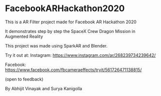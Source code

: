 # FacebookARHackathon2020

This is a AR Filter project made for Facebook AR Hackathon 2020

It demonstrates step by step the SpaceX Crew Dragon Mission in Augmented Reality

This project was made using SparkAR and Blender.

Try it out at: 
Instagram: https://www.instagram.com/ar/268239734239642/

Facebook: https://www.facebook.com/fbcameraeffects/tryit/561726471138815/

(open to feedback)

By Abhijit Vinayak and Surya Kanigolla
